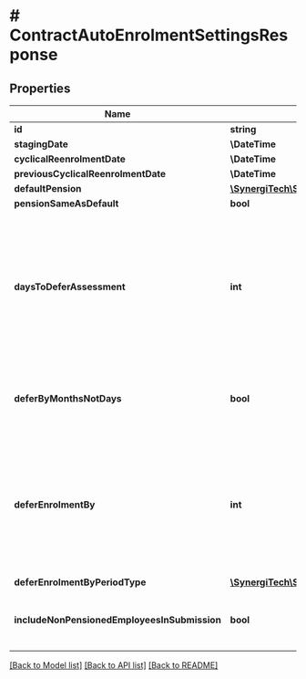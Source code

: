 # # ContractAutoEnrolmentSettingsResponse

## Properties

Name | Type | Description | Notes
------------ | ------------- | ------------- | -------------
**id** | **string** |  | [optional]
**stagingDate** | **\DateTime** |  | [optional]
**cyclicalReenrolmentDate** | **\DateTime** |  | [optional]
**previousCyclicalReenrolmentDate** | **\DateTime** |  | [optional]
**defaultPension** | [**\SynergiTech\Staffology\Model\ContractPensionSelectionResponse**](ContractPensionSelectionResponse.md) |  | [optional]
**pensionSameAsDefault** | **bool** |  | [optional]
**daysToDeferAssessment** | **int** | The number of days, if any, to defer assessment of new employees.  You&#39;re allowed to defer assessment of new employees by up to 3 months.  This is the default value used when you create a new employee. It can be changed on a per-employee basis. | [optional]
**deferByMonthsNotDays** | **bool** | If set to true then the value in DaysToDeferAssessment will be treated as a number of months, not a number of days | [optional]
**deferEnrolmentBy** | **int** | The number of days )or weeks, or months), if any, to defer enrolment of employees that are Eligible Jobholders.  For example, if this is set to 30 days then if an employee meets the criteria for enrolment then they&#39;ll only be enrolled if they still meet the criteria 30 days later | [optional]
**deferEnrolmentByPeriodType** | [**\SynergiTech\Staffology\Model\DeferalPeriodType**](DeferalPeriodType.md) |  | [optional]
**includeNonPensionedEmployeesInSubmission** | **bool** | Whether or not to include details of non-pensioned employees in your submissions to this provider | [optional]

[[Back to Model list]](../../README.md#models) [[Back to API list]](../../README.md#endpoints) [[Back to README]](../../README.md)
